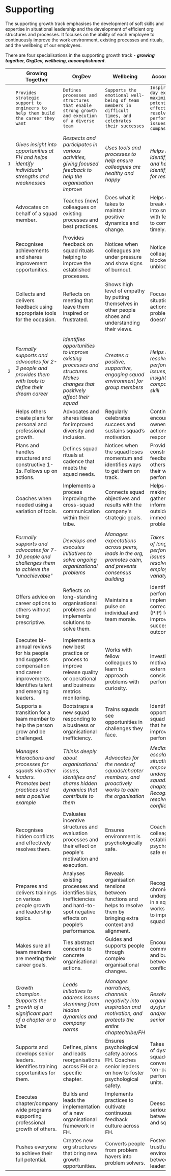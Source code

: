 # Supporting

The supporting growth track emphasises the development of soft skills and expertise in situational leadership and the development of efficient org structures and processes. It focuses on the ability of each employee to continuously improve the work environment, existing processes and rituals, and the wellbeing of our employees.

There are four specialisations in the supporting growth track - ***growing together, OrgDev, wellbeing, accomplishment***.

| | Growing Together | OrgDev | Wellbeing | Accomplishment |
| --- | --- | --- | --- | --- |
| | `Provides strategic support to engineers to help them build the career they want` | `Defines processes and structures that enable strong growth and execution of a diverse team` | `Supports the emotional well-being of team members in difficult times, and celebrates their successes` | `Inspires day to day excellence, maximises potential and effectively resolves performance issues with compassion` |
| | | | | |
| `1` | *Gives insight into opportunities at FH and helps identify individuals' strengths and weaknesses* | *Respects and participates in various activities, giving focused feedback to help the organisation improve* | *Uses tools and processes to help ensure colleagues are healthy and happy* | *Helps individuals identify blockers and helps them identify next steps for resolution.* |
| | Advocates on behalf of a squad member. | Teaches (new) colleagues on existing processes and best practices. | Does what it takes to maintain positive dynamics and change. | Helps others break down work into smaller tracks with feasible steps to complete timely. |
| | Recognises achievements and shares improvement opportunities. | Provides feedback on squad rituals helping to improve the established processes. | Notices when colleagues are under pressure and show signs of burnout. | Notices when colleagues are blocked and unblocks them. |
| | Collects and delivers feedback using appropriate tools for the occasion. | Reflects on meeting that leave them inspired or frustrated. | Shows high level of empathy by putting themselves in other people shoes and understanding their views. | Focuses on the situation and actions to resolve problems and doesn’t judge. |
| | | | | |
| `2` | *Formally supports and advocates for 2-3 people and provides them with tools to define their dream career* | *Identifies opportunities to improve existing processes and structures. Makes changes that positively affect their squad* | *Creates a positive, supportive, engaging squad environment for group members* | *Helps individuals resolve difficult performance issues, with insight, compassion, and skill* |
| | Helps others create plans for personal and professional growth. | Advocates and shares ideas for improved diversity and inclusion. | Regularly celebrates success and sustains squad’s motivation. | Continuously encourages ownership of actions and responsibilities. |
| | Plans and handles structured and constructive 1-1s. Follows up on actions. | Defines squad rituals at cadence that meets the squad needs. | Notices when the squad loses momentum and identifies ways to get them on track. | Provides constructive feedback to help others improve their work and performance. |
| | Coaches when needed using a variation of tools. | Implements a process improving the cross-squad communication within their tribe. | Connects squad objectives and results with the company's strategic goals. | Helps decision-making by gathering information outside the immediate problem. |
| | | | | |
| `3` | *Formally supports and advocates for 7-10 people and challenges them to achieve the "unachievable"* | *Develops and executes initiatives to solve ongoing organizational problems* | *Manages expectations across peers, leads in the org, promotes calm, and prevents consensus building* | *Takes ownership of long-standing performance issues and resolves employing wide variaty of tools* |
| | Offers advice on career options to others without being prescriptive. | Reflects on long-standing organisational problems and implements solutions to solve them. | Maintains a pulse on individual and team morale. | Identifies poor performance and implements corrective actions (PIP) for improvement its successful outcome. |
| | Executes bi-annual reviews for his people and suggests compensation and career improvements. Identifies talent and emerging leaders. | Implements a new best practice or process to improve release quality or operational and business metrics monitoring. | Works with fellow colleagues to learn to approach problems with curiosity. | Investigates motivation and externalities for consistent poor performance. |
| | Supports a transition for a team member to help the person grow and be challenged. | Bootstraps a new squad responding to a business or organisational inefficiency. | Trains squads see opportunities in challenges they face. | Identifies opportunities for squad members that help them improve their performance. |
| | | | | |
| `4` | *Manages interactions and processes for squads via other leaders. Promotes best practices and sets a positive example* | *Thinks deeply about organisational issues, identifies and shares hidden dynamics that contribute to them* | *Advocates for the needs of squads/chapter members, and proactively works to calm the organisation* | *Mediates escalated situations, empowers underperforming squads/small chapter. Recognises and resolves (hidden) conflicts* |
| | Recognises hidden conflicts and effectively resolves them. | Evaluates incentive structures and evaluation processes and their effect on people's motivation and execution. | Ensures environment is psychologically safe. | Coaches colleagues how to establish psychologically safe environment. | Recognises hidden conflicts and inserts himself in the situations to mediate and coach involved parties to resolution. |
| | Prepares and delivers trainings on various people growth and leadership topics. | Analyses existing processes and identifies bias, inefficiencies and hard-to-spot negative effects on people’s performance. | Reveals organisation tensions between functions and helps to resolve them by bringing extra context and alignment. | Recognises chronicle underperformance in a squad and works with them to improve the squad output. |
| | Makes sure all team members are meeting their career goals. | Ties abstract concerns to concrete organisational actions. | Guides and supports people through complex organisational changes. | Encourages open communication and builds trust between parties in conflict. |
| | | | | |
| `5` | *Growth champion. Supports the growth of a significant part of a chapter or a tribe* | *Leads initiatives to address issues stemming from hidden dynamics and company norms* | *Manages narratives, channels negativity into inspiration and motivation, and protects the entire chapter/tribe/FH* | *Resolves complex organisational dysfunction, and/or conflicts at senior levels* |
| | Supports and develops senior leaders. Identifies training opportunities for them. | Defines, plans and leads reorganisations across FH or a specific chapter. | Ensures psychological safety across FH. Coaches senior leaders on how to foster psychological safety. | Takes ownership of dysfunctional squad(s) and converts them to “on-par“ performance units. |
| | Executes chapter/company wide programs supporting professional growth of others. | Builds and leads the implementation of a new organisational framework in FH. | Implements practices to cultivate continuous feedback culture across FH. | Deescalates serious tensions between functions and squads. |
| | Pushes everyone to achieve their full potential. | Creates new org structures that bring new growth opportunities. | Converts people from problem havers into problem solvers. | Fosters open and trustful environment between seniors leaders. |
